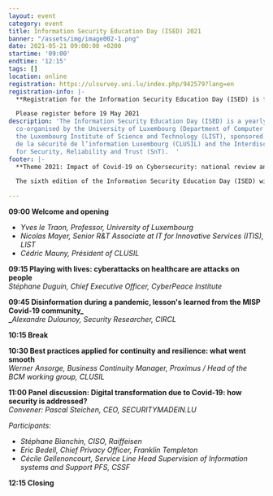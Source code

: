```yaml
---
layout: event
category: event
title: Information Security Education Day (ISED) 2021
banner: "/assets/img/image002-1.png"
date: 2021-05-21 09:00:00 +0200
startime: '09:00'
endtime: '12:15'
tags: []
location: online
registration: https://ulsurvey.uni.lu/index.php/942579?lang=en
registration-info: |-
  **Registration for the Information Security Education Day (ISED) is free but mandatory.**

  Please register before 19 May 2021
description: 'The Information Security Education Day (ISED) is a yearly one-day event
  co-organised by the University of Luxembourg (Department of Computer Science) and
  the Luxembourg Institute of Science and Technology (LIST), sponsored by the Club
  de la sécurité de l’information Luxembourg (CLUSIL) and the Interdisciplinary Centre
  for Security, Reliability and Trust (SnT).  '
footer: |-
  **Theme 2021: Impact of Covid-19 on Cybersecurity: national review and associated challenges**

  The sixth edition of the Information Security Education Day (ISED) will take place virtually on 21 May 2021 from 9:00 to 12:30. This year, the organisers invite all interested participants to exchange about the impact of Covid-19 on cybersecurity.

---
```

**09:00 Welcome and opening**

* _Yves le Traon, Professor, University of Luxembourg_
* _Nicolas Mayer, Senior R&T Associate at IT for Innovative Services (ITIS), LIST_
* _Cédric Mauny, Président of CLUSIL_

**09:15 Playing with lives: cyberattacks on healthcare are attacks on people**  
_Stéphane Duguin, Chief Executive Officer, CyberPeace Institute_

**09:45 Disinformation during a pandemic, lesson's learned from the MISP Covid-19 community_  
_**_Alexandre Dulaunoy, Security Researcher, CIRCL_

**10:15 Break**

**10:30 Best practices applied for continuity and resilience: what went smooth**  
_Werner Ansorge, Business Continuity Manager, Proximus / Head of the BCM working group, CLUSIL_

**11:00 Panel discussion: Digital transformation due to Covid-19: how security is addressed?**  
_Convener: Pascal Steichen, CEO, SECURITYMADEIN.LU_

_Participants:_

* _Stéphane Bianchin, CISO, Raiffeisen_
* _Eric Bedell, Chief Privacy Officer, Franklin Templeton_
* _Cécile Gellenoncourt, Service Line Head Supervision of Information systems and Support PFS, CSSF_

**12:15 Closing**